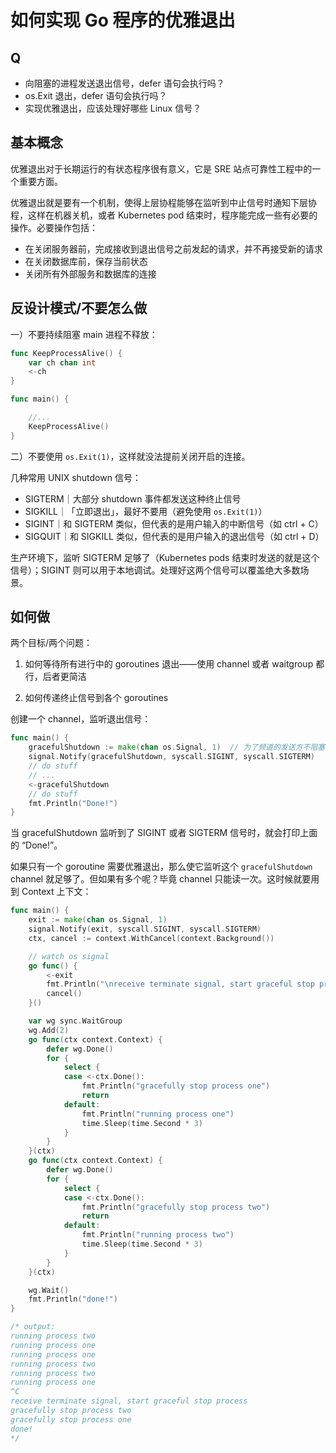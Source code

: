 # 如何实现 Go 程序的优雅退出

## Q

- 向阻塞的进程发送退出信号，defer 语句会执行吗？
- os.Exit 退出，defer 语句会执行吗？
- 实现优雅退出，应该处理好哪些 Linux 信号？

## 基本概念

优雅退出对于长期运行的有状态程序很有意义，它是 SRE 站点可靠性工程中的一个重要方面。

优雅退出就是要有一个机制，使得上层协程能够在监听到中止信号时通知下层协程，这样在机器关机，或者 Kubernetes pod 结束时，程序能完成一些有必要的操作。必要操作包括：
- 在关闭服务器前，完成接收到退出信号之前发起的请求，并不再接受新的请求
- 在关闭数据库前，保存当前状态
- 关闭所有外部服务和数据库的连接

## 反设计模式/不要怎么做

一）不要持续阻塞 main 进程不释放：
```go
func KeepProcessAlive() {
	var ch chan int
	<-ch
}

func main() {

	//...
	KeepProcessAlive()
}
```

二）不要使用 `os.Exit(1)`，这样就没法提前关闭开启的连接。

几种常用 UNIX shutdown 信号：
- SIGTERM｜大部分 shutdown 事件都发送这种终止信号
- SIGKILL｜「立即退出」，最好不要用（避免使用 `os.Exit(1)`）
- SIGINT｜和 SIGTERM 类似，但代表的是用户输入的中断信号（如 ctrl + C）
- SIGQUIT｜和 SIGKILL 类似，但代表的是用户输入的退出信号（如 ctrl + D）

生产环境下，监听 SIGTERM 足够了（Kubernetes pods 结束时发送的就是这个信号）；SIGINT 则可以用于本地调试。处理好这两个信号可以覆盖绝大多数场景。

## 如何做
两个目标/两个问题：

1. 如何等待所有进行中的 goroutines 退出——使用 channel 或者 waitgroup 都行，后者更简洁

2. 如何传递终止信号到各个 goroutines

创建一个 channel，监听退出信号：

```go
func main() {
	gracefulShutdown := make(chan os.Signal, 1)  // 为了频道的发送方不阻塞，设置缓冲区大小为 1
	signal.Notify(gracefulShutdown, syscall.SIGINT, syscall.SIGTERM)
	// do stuff
	// ...
	<-gracefulShutdown
	// do stuff
	fmt.Println("Done!")
}
```

当 gracefulShutdown 监听到了 SIGINT 或者 SIGTERM 信号时，就会打印上面的 “Done!”。

如果只有一个 goroutine 需要优雅退出，那么使它监听这个 `gracefulShutdown` channel 就足够了。但如果有多个呢？毕竟 channel 只能读一次。这时候就要用到 Context 上下文：

```go
func main() {
	exit := make(chan os.Signal, 1)
	signal.Notify(exit, syscall.SIGINT, syscall.SIGTERM)
	ctx, cancel := context.WithCancel(context.Background())

	// watch os signal
	go func() {
		<-exit
		fmt.Println("\nreceive terminate signal, start graceful stop process")
		cancel()
	}()

	var wg sync.WaitGroup
	wg.Add(2)
	go func(ctx context.Context) {
		defer wg.Done()
		for {
			select {
			case <-ctx.Done():
				fmt.Println("gracefully stop process one")
				return
			default:
				fmt.Println("running process one")
				time.Sleep(time.Second * 3)
			}
		}
	}(ctx)
	go func(ctx context.Context) {
		defer wg.Done()
		for {
			select {
			case <-ctx.Done():
				fmt.Println("gracefully stop process two")
				return
			default:
				fmt.Println("running process two")
				time.Sleep(time.Second * 3)
			}
		}
	}(ctx)

	wg.Wait()
	fmt.Println("done!")
}

/* output:
running process two
running process one
running process one
running process two
running process two
running process one
^C
receive terminate signal, start graceful stop process
gracefully stop process two
gracefully stop process one
done!
*/
```